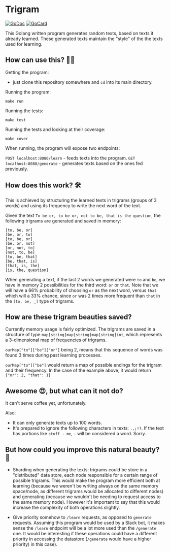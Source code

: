 # Trigram

[![GoDoc](https://godoc.org/github.com/msandim/trigram?status.svg)](https://godoc.org/github.com/msandim/trigram)
[![GoCard](https://goreportcard.com/badge/github.com/msandim/trigram)](https://goreportcard.com/report/github.com/msandim/trigram)

This Golang written program generates random texts, based on texts it already learned. These generated texts maintain the "style" of the the texts used for learning.

## How can use this? 👩‍💻

Getting the program: 
- just clone this repository somewhere and `cd` into its main directory.

Running the program:
```
make run
```

Running the tests:
```
make test
```

Running the tests and looking at their coverage:
```
make cover
```

When running, the program will expose two endpoints:

`POST localhost:8080/learn` - feeds texts into the program.
`GET localhost:8080/generate` - generates texts based on the ones fed previously.

## How does this work? 🛠

This is achieved by structuring the learned texts in trigrams (groups of 3 words) and using its frequency to write the next word of the text.

Given the text `To be or, to be or, not to be, that is the question`, the following trigrams are generated and saved in memory:

```
[to, be, or]
[be, or, to]
[to, be, or]
[be, or, not]
[or, not, to]
[not, to, be]
[to, be, that]
[be, that, is]
[that, is, the]
[is, the, question]
```
When generating a text, if the last 2 words we generated were `to` and `be`, we have in memory 2 possibilities for the third word: `or` or `that`. Note that we will have a 66% probability of choosing `or` as the next word, versus `that` which will a 33% chance, since `or` was 2 times more frequent than `that` in the `[to, be, _]` type of trigrams.

## How are these trigram beauties saved?

Currently memory usage is fairly optimized.
The trigrams are saved in a structure of type `map[string]map[string]map[string]int`, which represents a 3-dimensional map of frequencies of trigrams.

`ourMap["to"]["be"]["or"]` being 2, means that this sequence of words was found 3 times during past learning processes.

`ourMap["to"]["be"]` would return a map of possible endings for the trigram and their frequency. In the case of the example above, it would return `{"or": 2, "that": 1}`

## Awesome 😍, but what can it not do?

It can't serve coffee yet, unfortunately.

Also:
- It can only generate texts up to 100 words.
- It's prepared to ignore the following characters in texts: `.,;!?`. If the text has portions like `stuff - me`, `-` will be considered a word. Sorry.

## But how could you improve this natural beauty? 🌳 

- Sharding when generating the texts: trigrams could be store in a "distributed" data store, each node responsible for a certain range of possible trigrams.
This would make the program more efficient both at learning (because we weren't be writing always on the same memory space/node, as different trigrams would be allocated to different nodes) and generating (because we wouldn't be needing to request access to the same memory node).
However it's important to say that this would increase the complexity of both operations slightly.

- Give priority somehow to `/learn` requests, as opposed to `generate` requests.
Assuming this program would be used by a Slack bot, it makes sense the `/learn` endpoint will be a lot more used than the `/generate` one. It would be interesting if these operations could have a different priority in accessing the datastore (`/generate` would have a higher priority) in this case).
